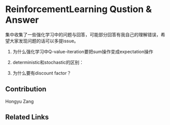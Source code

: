 # ReinforcementLearning Qustion & Answer

集中收集了一些强化学习中的问题与回答，可能部分回答有我自己的理解错误，希望大家发现问题的话可以多提issue。

1. 为什么强化学习中Q-value-iteration要把sum操作变成expectation操作


2. deterministic和stochastic的区别：

3. 为什么要有discount factor？





## Contribution

Hongyu Zang

## Related Links


